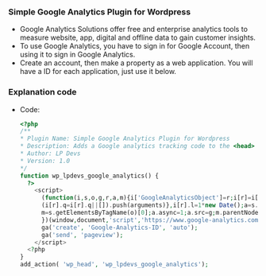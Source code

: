 ### Simple Google Analytics Plugin for Wordpress

  * Google Analytics Solutions offer free and enterprise analytics tools to measure website, app, digital 
  and offline data to gain customer insights.
  * To use Google Analytics, you have to sign in for Google Account, then using it to sign in Google Analytics. 
  * Create an account, then make a property as a web application. You will have a ID for each application, just use it below.

### Explanation code
  
  * Code:
    ```php
    <?php
    /**
    * Plugin Name: Simple Google Analytics Plugin for Wordpress
    * Description: Adds a Google analytics tracking code to the <head> of your theme, by hooking to wp_head.
    * Author: LP Devs
    * Version: 1.0
    */
    function wp_lpdevs_google_analytics() {
      ?>
	    <script>
	      (function(i,s,o,g,r,a,m){i['GoogleAnalyticsObject']=r;i[r]=i[r]||function(){
	      (i[r].q=i[r].q||[]).push(arguments)},i[r].l=1*new Date();a=s.createElement(o),
	      m=s.getElementsByTagName(o)[0];a.async=1;a.src=g;m.parentNode.insertBefore(a,m)
	      })(window,document,'script','https://www.google-analytics.com/analytics.js','ga');
	      ga('create', 'Google-Analytics-ID', 'auto');
	      ga('send', 'pageview');
	    </script>
      <?php
    }
    add_action( 'wp_head', 'wp_lpdevs_google_analytics');
    ```
    

